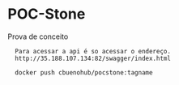# POC-Stone
Prova de conceito
      
      Para acessar a api é so acessar o endereço.
      http://35.188.107.134:82/swagger/index.html
      
      docker push cbuenohub/pocstone:tagname
      
       
